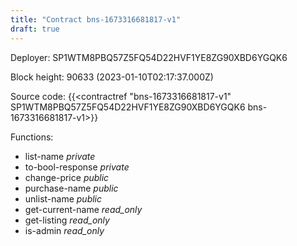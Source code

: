 ```yaml
---
title: "Contract bns-1673316681817-v1"
draft: true
---
```

Deployer: SP1WTM8PBQ57Z5FQ54D22HVF1YE8ZG90XBD6YGQK6


 



Block height: 90633 (2023-01-10T02:17:37.000Z)

Source code: {{<contractref "bns-1673316681817-v1" SP1WTM8PBQ57Z5FQ54D22HVF1YE8ZG90XBD6YGQK6 bns-1673316681817-v1>}}

Functions:

* list-name _private_
* to-bool-response _private_
* change-price _public_
* purchase-name _public_
* unlist-name _public_
* get-current-name _read_only_
* get-listing _read_only_
* is-admin _read_only_
